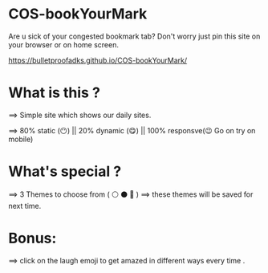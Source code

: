 # COS-bookYourMark
Are u sick of your congested bookmark tab? Don't worry just pin this site on your browser or on home screen.

https://bulletproofadks.github.io/COS-bookYourMark/

# What is this ?
==> Simple site which shows our daily sites.

==> 80% static (😶) ||  20% dynamic (😋)  ||  100% responsve(😉 Go on try on mobile)
	     
# What's special ?
==> 3 Themes to choose from ( ⚪ ⚫ 🔵 )
==> these themes will be saved for next time.

# Bonus:
==> click on the laugh emoji to get amazed in different ways every time .
